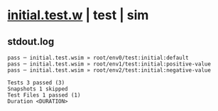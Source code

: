 # [initial.test.w](../../../../../../tests/sdk_tests/counter/initial.test.w) | test | sim

## stdout.log
```log
pass ─ initial.test.wsim » root/env0/test:initial:default       
pass ─ initial.test.wsim » root/env1/test:initial:positive-value
pass ─ initial.test.wsim » root/env2/test:initial:negative-value

Tests 3 passed (3)
Snapshots 1 skipped
Test Files 1 passed (1)
Duration <DURATION>
```

